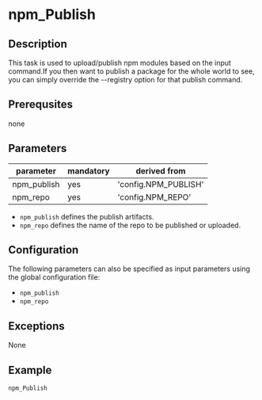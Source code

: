 # npm_Publish

## Description
This task is used to upload/publish npm modules based on the input command.If you then want to publish a package for the whole world to see, you can simply override the --registry option for that publish command.

## Prerequsites
none

## Parameters

| parameter | mandatory | derived from |
| ----------|-----------|--------------|
| npm_publish | yes | 'config.NPM_PUBLISH' |
| npm_repo | yes | 'config.NPM_REPO' |


* `npm_publish` defines the publish artifacts. 
* `npm_repo` defines the name of the repo to be published or uploaded.


## Configuration
The following parameters can also be specified as input parameters using the global configuration file:

* `npm_publish`
* `npm_repo`

## Exceptions

None

## Example

```groovy
npm_Publish
```
